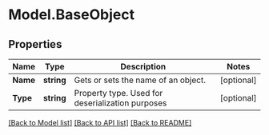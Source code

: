 # Model.BaseObject
## Properties
Name | Type | Description | Notes
------------ | ------------- | ------------- | -------------
**Name** | **string** | Gets or sets the name of an object. | [optional] 
**Type** | **string** | Property type. Used for deserialization purposes | [optional] 



[[Back to Model list]](README.md#documentation-for-models) [[Back to API list]](README.md#documentation-for-api-endpoints) [[Back to README]](README.md)


